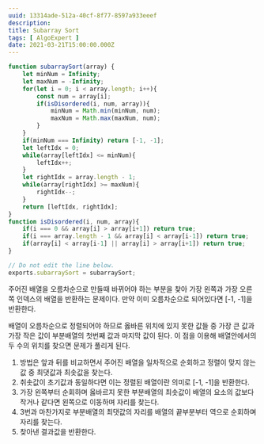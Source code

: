```yaml
---
uuid: 13314ade-512a-40cf-8f77-8597a933eeef
description: 
title: Subarray Sort
tags: [ AlgoExpert ]
date: 2021-03-21T15:00:00.000Z
---
```








```jsx
function subarraySort(array) {
	let minNum = Infinity;
	let maxNum = -Infinity;
	for(let i = 0; i < array.length; i++){
		const num = array[i];
		if(isDisordered(i, num, array)){
			minNum = Math.min(minNum, num);
			maxNum = Math.max(maxNum, num);
		}
	}
	if(minNum === Infinity) return [-1, -1];
	let leftIdx = 0;
	while(array[leftIdx] <= minNum){
		leftIdx++;
	}
	let rightIdx = array.length - 1;
	while(array[rightIdx] >= maxNum){
		rightIdx--;
	}
	return [leftIdx, rightIdx];
}
function isDisordered(i, num, array){
	if(i === 0 && array[i] > array[i+1]) return true;
	if(i === array.length - 1 && array[i] < array[i-1]) return true;
	if(array[i] < array[i-1] || array[i] > array[i+1]) return true;
}

// Do not edit the line below.
exports.subarraySort = subarraySort;
```

주어진 배열을 오름차순으로 만들때 바뀌어야 하는 부분을 찾아 가장 왼쪽과 가장 오른쪽 인덱스의 배열을 반환하는 문제이다. 만약 이미 오름차순으로 되어있다면 [-1, -1]을 반환한다.

배열이 오름차순으로 정렬되어야 하므로 옳바른 위치에 있지 못한 값들 중 가장 큰 값과 가장 작은 값이 부분배열의 첫번째 값과 마지막 값이 된다. 이 점을 이용해 배열안에서의 두 수의 위치를 찾으면 문제가 풀리게 된다.

1. 방법은 앞과 뒤를 비교하면서 주어진 배열을 일차적으로 순회하고 정렬이 맞지 않는 값 중 최댓값과 최솟값을 찾는다.
2. 취솟값이 초기값과 동일하다면 이는 정렬된 배열이란 의미로 [-1, -1]을 반환한다.
3. 가장 왼쪽부터 순회하며 옳바르지 못한 부분배열의 최솟값이 배열의 요소의 값보다 작거나 같다면 왼쪽으로 이동하며 자리를 찾는다.
4. 3번과 마찬가지로 부분배열의 최댓값의 자리를 배열의 끝부분부터 역으로 순회하며 자리를 찾는다.
5. 찾아낸 결과값을 반환한다.